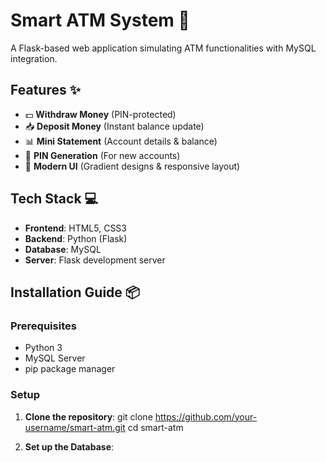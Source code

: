 # Smart ATM System 🏦

A Flask-based web application simulating ATM functionalities with MySQL integration.

## Features ✨
- 💵 **Withdraw Money** (PIN-protected)
- 📥 **Deposit Money** (Instant balance update)
- 📊 **Mini Statement** (Account details & balance)
- 🔐 **PIN Generation** (For new accounts)
- 🎨 **Modern UI** (Gradient designs & responsive layout)

## Tech Stack 💻
- **Frontend**: HTML5, CSS3
- **Backend**: Python (Flask)
- **Database**: MySQL
- **Server**: Flask development server

## Installation Guide 📦

### Prerequisites
- Python 3
- MySQL Server
- pip package manager

### Setup
1. **Clone the repository**:
git clone https://github.com/your-username/smart-atm.git
cd smart-atm
 
3. **Set up the Database**:



